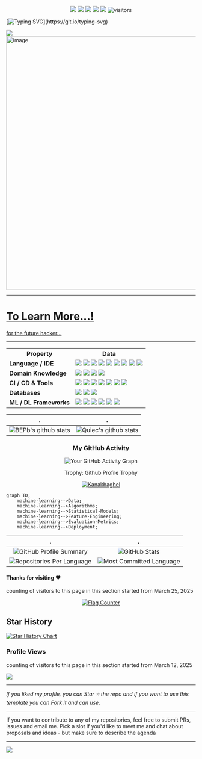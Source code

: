 <!--   my-icons -->
<p align="center">
    <a href="https://github.com/Kanakbaghel/Kanakbaghel"><img src="https://img.shields.io/badge/status-updating-brightgreen.svg"></a>
    <a href="https://github.com/python/cpython"><img src="https://img.shields.io/badge/Python-3.12-FF1493.svg"></a>
    <a href="https://github.com/Kanakbaghel/Kanakbaghel/graphs/contributors"><img src="https://img.shields.io/github/contributors/Kanakbaghel/Kanakbaghel?color=blue"></a>
    <a href="https://github.com/Kanakbaghel/Kanakbaghel/stargazers"><img src="https://img.shields.io/github/stars/Kanakbaghel.svg?logo=github"></a>
    <a href="https://github.com/Kanakbaghel/Kanakbaghel/network/members"><img src="https://img.shields.io/github/forks/Kanakbaghel/Kanakbaghel.svg?color=blue&logo=github"></a>
    <img src="https://visitor-badge.laobi.icu/badge?page_id=Kanakbaghel.Kanakbaghel" alt="visitors"/>   
</p>

<!--   my-ticker -->    
[![Typing SVG](https://readme-typing-svg.herokuapp.com?color=%2336BCF7&center=true&vCenter=true&width=600&lines=Hey+👋,+I+am+Kanak+Baghel;+Welcome+to+My+Profile+😄!;Always+learning+new+things+...!;)](https://git.io/typing-svg)


<!--   my-header-img -->
![](./src/header_.png)
<a href="https://www.python.org/"><img width="1199" height="674" alt="image" src="https://github.com/user-attachments/assets/e81f2dc8-cca1-431a-9e18-107fa563b33d" />


<!--   my-kaggle     
### My achievements on [kaggle](https://www.kaggle.com/andrej0marinchenko):

![competition_light](https://road-to-kaggle-grandmaster.vercel.app/api/badges/andrej0marinchenko/competition/light)
![dataset](https://road-to-kaggle-grandmaster.vercel.app/api/badges/andrej0marinchenko/dataset/light)
![notebook](https://road-to-kaggle-grandmaster.vercel.app/api/badges/andrej0marinchenko/notebook/light)
![discussion](https://road-to-kaggle-grandmaster.vercel.app/api/badges/andrej0marinchenko/discussion/light)
-->
---

# To Learn More...!
[for the future hacker...](https://referral.hackthebox.com/mzGYlUJ)

---

<table align="center">
  <tr>
    <th>Property</th>
    <th>Data</th>
  </tr>
  <tr>
    <td><b>Language / IDE</b></td>
    <td>
      <img src="https://img.shields.io/badge/Python-blue?style=flat">
      <img src="https://img.shields.io/badge/HTML-orange?style=flat">
      <img src="https://img.shields.io/badge/CSS-blue?style=flat">
      <img src="https://img.shields.io/badge/JavaScript-yellow?style=flat">
      <img src="https://img.shields.io/badge/Django-darkgreen?style=flat">
      <img src="https://img.shields.io/badge/PHP-purple?style=flat">
      <img src="https://img.shields.io/badge/C-lightgrey?style=flat">
      <img src="https://img.shields.io/badge/C++-lightblue?style=flat">
      <img src="https://img.shields.io/badge/Bash-black?style=flat">
    </td>
  </tr>
  <tr>
    <td><b>Domain Knowledge</b></td>
    <td>
      <img src="https://img.shields.io/badge/Machine%20Learning-red?style=flat">
      <img src="https://img.shields.io/badge/Computer%20Science-blue?style=flat">
      <img src="https://img.shields.io/badge/Electrical%20Engineering-yellow?style=flat">
      <img src="https://img.shields.io/badge/Software%20Development-green?style=flat">
    </td>
  </tr>
  <tr>
    <td><b>CI / CD & Tools</b></td>
    <td>
      <img src="https://img.shields.io/badge/Markdown-lightgrey?style=flat">
      <img src="https://img.shields.io/badge/Git-orange?style=flat">
      <img src="https://img.shields.io/badge/GitHub-black?style=flat">
      <img src="https://img.shields.io/badge/GitLab-red?style=flat">
      <img src="https://img.shields.io/badge/Docker-blue?style=flat">
      <img src="https://img.shields.io/badge/PyCharm-green?style=flat">
      <img src="https://img.shields.io/badge/VS%20Code-blue?style=flat">
    </td>
  </tr>
  <tr>
    <td><b>Databases</b></td>
    <td>
      <img src="https://img.shields.io/badge/MySQL-blue?style=flat">
      <img src="https://img.shields.io/badge/SQLite-lightgrey?style=flat">
      <img src="https://img.shields.io/badge/PostgreSQL-purple?style=flat">
    </td>
  </tr>
  <tr>
    <td><b>ML / DL Frameworks</b></td>
    <td>
      <img src="https://img.shields.io/badge/Jupyter%20Notebook-orange?style=flat">
      <img src="https://img.shields.io/badge/Scikit--Learn-yellow?style=flat">
      <img src="https://img.shields.io/badge/PyTorch-red?style=flat">
      <img src="https://img.shields.io/badge/TensorFlow-orange?style=flat">
      <img src="https://img.shields.io/badge/Keras-red?style=flat">
      <img src="https://img.shields.io/badge/OpenCV-blue?style=flat">
    </td>
  </tr>
</table>

<!--   stats + languages -->
| .                                                                                                                                       | .                                                                                                                         |
|-----------------------------------------------------------------------------------------------------------------------------------------|---------------------------------------------------------------------------------------------------------------------------|
| ![BEPb's github stats](https://github-readme-stats.vercel.app/api?username=Kanakbaghel&show_icons=true&theme=radical&include_all_commits=true) | ![Quiec's github stats](https://github-readme-stats.vercel.app/api/top-langs/?username=Kanakbaghel&theme=radical&layout=compact) |

<div align="center">
  <h3>My GitHub Activity</h3>
</div>
<p align="center">
  <img src="https://github-readme-activity-graph.vercel.app/graph?username=Kanakbaghel&theme=dark" alt="Your GitHub Activity Graph" />
</p>

<div align="center">
<summary>Trophy: Github Profile Trophy</summary>
</div>

<p align="center"> 
<a href="https://github.com/ryo-ma/github-profile-trophy"><img src="https://github-profile-trophy.vercel.app/?username=Kanakbaghel" alt="Kanakbaghel" /></a>
</p>

   <!--machine-learning-->
```mermaid
graph TD;
    machine-learning-->Data;
    machine-learning-->Algorithms;
    machine-learning-->Statistical-Models;
    machine-learning-->Feature-Engineering;
    machine-learning-->Evaluation-Metrics;
    machine-learning-->Deployment;
   ```

<!---
<div align="center">
<summary>Trophy: Hackerrank Profile Trophy</summary>
</div>

<p align="center"> 

<img src="./src/badges_hackerrank.png" alt="Metrics" width="57%"> <img src="./src/hackerrank-logo.jpg" alt="Metrics" 
width="30%">

</p>

<img src="/github-metrics.svg" alt="Metrics" width="100%">

![badges_37-46.png](src%2Fbadges_37-46.png)
![badges_25-36.png](src%2Fbadges_25-36.png)
![badges_13-24.png](src%2Fbadges_13-24.png)
![badges_1-12.png](src%2Fbadges_1-12.png)
--->
|.                  |.                        | 
|-------|-----------|
| <div align="center"> <img src="https://github-profile-summary-cards.vercel.app/api/cards/profile?username=Kanakbaghel&theme=dark" alt="GitHub Profile Summary" /> </div> | <div align="center"> <img src="https://github-profile-summary-cards.vercel.app/api/cards/stats?username=Kanakbaghel&theme=dark" alt="GitHub Stats" /> </div> |
| <div align="center"><img src="https://github-profile-summary-cards.vercel.app/api/cards/repos-per-language?username=Kanakbaghel&theme=dark" alt="Repositories Per Language" /></div> | <div align="center"><img src="https://github-profile-summary-cards.vercel.app/api/cards/most-commit-language?username=Kanakbaghel&theme=dark" alt="Most Committed Language" /></div> |

#### Thanks for visiting :heart:

counting of visitors to this page in this section started from March 25, 2025
<div align="center">
  <a href="https://info.flagcounter.com/BZ10"><img src="https://s01.flagcounter.com/count2/BZ10/bg_FFFFFF/txt_000000/border_CCCCCC/columns_8/maxflags_250/viewers_0/labels_0/pageviews_0/flags_0/percent_0/" alt="Flag Counter" border="0"></a>
</div>

## Star History

[![Star History Chart](https://api.star-history.com/svg?repos=Kanakbaghel/DS_learning_path,Kanakbaghel/TechNest-Internship&type=Date)](https://www.star-history.com/#Kanakbaghel/DS_learning_path&Kanakbaghel/TechNest-Internship&Date)


### Profile Views
counting of visitors to this page in this section started from March 12, 2025

![](https://count.getloli.com/get/@Kanakbaghel.github.readme)
</br>


</p>

---

*If you liked my profile, you can Star ⭐ the repo and if you want to use this template you can Fork it and can use.* 

---

If you want to contribute to any of my repositories, feel free to submit PRs, issues and email me. Pick a slot if you'd like to meet me and chat about proposals and ideas - but make sure to describe the agenda 

---
![](assets/Bottom_down.svg)
